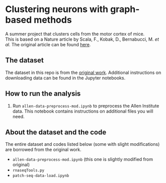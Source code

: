 # Clustering neurons with graph-based methods

A summer project that clusters cells from the motor cortex of mice.<br>
This is based on a Nature article by Scala, F., Kobak, D., Bernabucci, M. *et al.* The original article can be found [here](https://rdcu.be/cmgFA).

## The dataset

The dataset in this repo is from the [original work](https://github.com/berenslab/mini-atlas). Additional instructions on downloading data can be found in the Jupyter notebooks.

## How to run the analysis

1. Run ```allen-data-preprocess-mod.ipynb``` to preprocess the Allen Institute data. This notebook contains instructions on additional files you will need.

## About the dataset and the code

The entire dataset and codes listed below (some with slight modifications) are borrowed from the original work.

* ```allen-data-preprocess-mod.ipynb``` (this one is slightly modified from original)
* ```rnaseqTools.py```
* ```patch-seq-data-load.ipynb```
